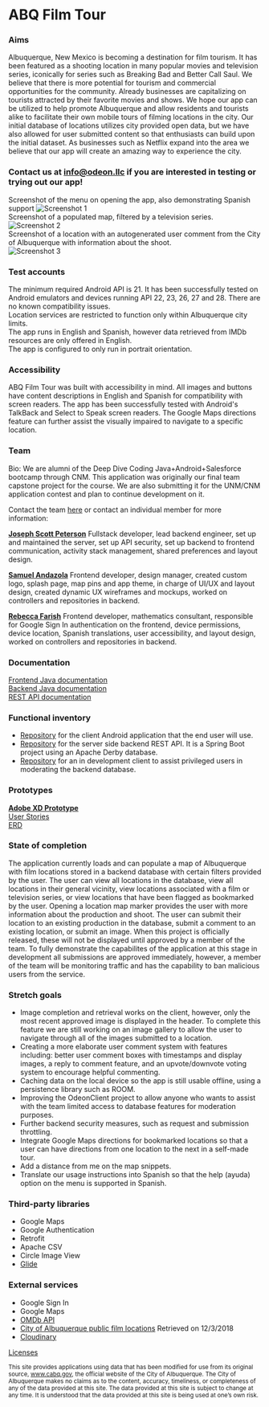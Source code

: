 # ABQ Film Tour

### Aims
Albuquerque, New Mexico is becoming a destination for film tourism. It has been featured as a shooting location in many popular movies and television series, iconically for series such as Breaking Bad and Better Call Saul. We believe that there is more potential for tourism and commercial opportunities for the community. Already businesses are capitalizing on tourists attracted by their favorite movies and shows. We hope our app can be utilized to help promote Albuquerque and allow residents and tourists alike to facilitate their own mobile tours of filming locations in the city. Our initial database of locations utilizes city provided open data, but we have also allowed for user submitted content so that enthusiasts can build upon the initial dataset. As businesses such as Netflix expand into the area we believe that our app will create an amazing way to experience the city.

### Contact us at info@odeon.llc if you are interested in testing or trying out our app!

Screenshot of the menu on opening the app, also demonstrating Spanish support
![Screenshot 1](pics/ScreenshotSpanish600x1200.png)<br />
Screenshot of a populated map, filtered by a television series.
![Screenshot 2](pics/Screenshot2DogHouse.jpg)<br />
Screenshot of a location with an autogenerated user comment from the City of Albuquerque with information about the shoot. <br />
![Screenshot 3](pics/Screenshot3Sunport.jpg)

### Test accounts
The minimum required Android API is 21. It has been successfully tested on Android emulators and devices running API 22, 23, 26, 27 and 28. There are no known compatibility issues. <br />
Location services are restricted to function only within Albuquerque city limits. <br />
The app runs in English and Spanish, however data retrieved from IMDb resources are only offered in English. <br />
The app is configured to only run in portrait orientation. <br />

### Accessibility
ABQ Film Tour was built with accessibility in mind. All images and buttons have content descriptions in English and Spanish for compatibility with screen readers. The app has been successfully tested with Android's TalkBack and Select to Speak screen readers. The Google Maps directions feature can further assist the visually impaired to navigate to a specific location. 

### Team
Bio: We are alumni of the Deep Dive Coding Java+Android+Salesforce bootcamp through CNM. This application was originally our final team capstone project for the course. We are also submitting it for the UNM/CNM application contest and plan to continue development on it. <br />

Contact the team [here](mailto:info@odeon.llc) or contact an individual member for more information:

[**Joseph Scott Peterson**](https://jscpeterson.github.io)
Fullstack developer, lead backend engineer, set up and maintained the server, set up API security, set up backend to frontend communication, activity stack management, shared preferences and layout design.

[**Samuel Andazola**](https://github.com/samz0la)
Frontend developer, design manager, created custom logo, splash page, map pins and app theme, in charge of UI/UX and layout design, created dynamic UX wireframes and mockups, worked on controllers and repositories in backend.

[**Rebecca Farish**](https://github.com/rebfarish)
Frontend developer, mathematics consultant, responsible for Google Sign In authentication on the frontend, device permissions, device location, Spanish translations, user accessibility, and layout design, worked on controllers and repositories in backend.

### Documentation
[Frontend Java documentation](docs/frontend/index.html) <br />
[Backend Java documentation](docs/backend/index.html) <br />
[REST API documentation](docs/rest/api.md) <br />

### Functional inventory
- [Repository](https://github.com/ABQFilmTour/ABQFilmTour) for the client Android application that the end user will use.
- [Repository](https://github.com/ABQFilmTour/ABQFilmTourBackend) for the server side backend REST API. It is a Spring Boot project using an Apache Derby database.
- [Repository](https://abqfilmtour.github.io/OdeonClient/) for an in development client to assist privileged users in moderating the backend database.

### Prototypes
**[Adobe XD Prototype](https://xd.adobe.com/view/81f12600-75b1-4f07-7cc3-a86bc45dacf9-f7c0/)** <br />
[User Stories](docs/UserStories.md) <br />
[ERD](docs/ERD.pdf)

### State of completion
The application currently loads and can populate a map of Albuquerque with film locations stored in a backend database with certain filters provided by the user. The user can view all locations in the database, view all locations in their general vicinity, view locations associated with a film or television series, or view locations that have been flagged as bookmarked by the user. Opening a location map marker provides the user with more information about the production and shoot. The user can submit their location to an existing production in the database, submit a comment to an existing location, or submit an image. When this project is officially released, these will not be displayed until approved by a member of the team. To fully demonstrate the capabilites of the application at this stage in development all submissions are approved immediately, however, a member of the team will be monitoring traffic and has the capability to ban malicious users from the service. 

### Stretch goals
- Image completion and retrieval works on the client, however, only the most recent approved image is displayed in the header. To complete this feature we are still working on an image gallery to allow the user to navigate through all of the images submitted to a location.
- Creating a more elaborate user comment system with features including: better user comment boxes with timestamps and display images, a reply to comment feature, and an upvote/downvote voting system to encourage helpful commenting.
- Caching data on the local device so the app is still usable offline, using a persistence library such as ROOM.
- Improving the OdeonClient project to allow anyone who wants to assist with the team limited access to database features for moderation purposes. 
- Further backend security measures, such as request and submission throttling.
- Integrate Google Maps directions for bookmarked locations so that a user can have directions from one location to the next in a self-made tour.
- Add a distance from me on the map snippets.
- Translate our usage instructions into Spanish so that the help (ayuda) option on the menu is supported in Spanish.

### Third-party libraries
- Google Maps
- Google Authentication
- Retrofit
- Apache CSV
- Circle Image View
- [Glide](http://bumptech.github.io/glide/)

### External services
-  Google Sign In
-  Google Maps
-  [OMDb API](http://www.omdbapi.com/)
-  [City of Albuquerque public film locations](http://data.cabq.gov/business/filmlocations/filmlocationsJSON_ALL) Retrieved on 12/3/2018
- [Cloudinary](https://cloudinary.com/tos)

[Licenses](docs/Licenses.md) <br />

<sub>This site provides applications using data that has been modified for use from its original source, www.cabq.gov, the official website of the City of Albuquerque. The City of Albuquerque makes no claims as to the content, accuracy, timeliness, or completeness of any of the data provided at this site. The data provided at this site is subject to change at any time. It is understood that the data provided at this site is being used at one’s own risk.</sub>
